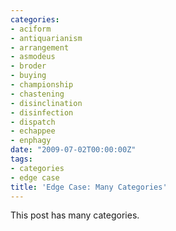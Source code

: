```yaml
---
categories:
- aciform
- antiquarianism
- arrangement
- asmodeus
- broder
- buying
- championship
- chastening
- disinclination
- disinfection
- dispatch
- echappee
- enphagy
date: "2009-07-02T00:00:00Z"
tags:
- categories
- edge case
title: 'Edge Case: Many Categories'
---
```


This post has many categories.